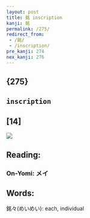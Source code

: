 ```yaml
---
layout: post
title: 銘 inscription
kanji: 銘
permalink: /275/
redirect_from:
 - /銘/
 - /inscription/
pre_kanji: 274
nex_kanji: 276
---
```


## {275}

## `inscription`

## [14]

<div class="stroke"><img src="E98A98.png" /></div>

## Reading:

### On-Yomi: メイ

## Words:

銘々(めいめい): each, individual

